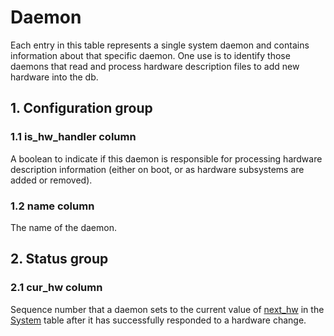 # Daemon

Each entry in this table represents a single system daemon and contains
information about that specific daemon. One use is to identify those daemons
that read and process hardware description files to add new hardware into the
db.

## 1. Configuration group

### 1.1 is_hw_handler column

A boolean to indicate if this daemon is responsible for processing hardware
description information (either on boot, or as hardware subsystems are added or
removed).

### 1.2 name column

The name of the daemon.

## 2. Status group

### 2.1 cur_hw column

Sequence number that a daemon sets to the current value of
[next_hw](system.html#next-hw-column) in the [System](system.html) table after it has
successfully responded to a hardware change.

